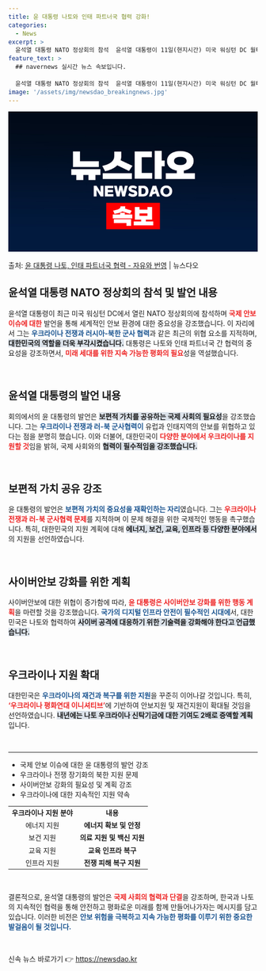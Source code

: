 ```yaml
---
title: 윤 대통령 나토와 인태 파트너국 협력 강화!
categories:
  - News
excerpt: >
  윤석열 대통령 NATO 정상회의 참석  윤석열 대통령이 11일(현지시간) 미국 워싱턴 DC 월터 E. 워싱턴…
feature_text: >
  ## navernews 실시간 뉴스 속보입니다.

  윤석열 대통령 NATO 정상회의 참석  윤석열 대통령이 11일(현지시간) 미국 워싱턴 DC 월터 E. 워싱턴…
image: '/assets/img/newsdao_breakingnews.jpg'
---
```


![뉴스다오 속보](/assets/img/newsdao_breakingnews.jpg)

<p>출처: <a href="https://newsdao.kr/4774" rel="dofollow">윤 대통령 나토, 인태 파트너국 협력 - 자유와 번영</a> | 뉴스다오</p>

<h2 data-ke-size="size26">윤석열 대통령 NATO 정상회의 참석 및 발언 내용</h2>

<p data-ke-size="size16">윤석열 대통령이 최근 미국 워싱턴 DC에서 열린 NATO 정상회의에 참석하며 <b><span style="color: #ee2323;">국제 안보 이슈에 대한</span></b> 발언을 통해 세계적인 안보 환경에 대한 중요성을 강조했습니다. 이 자리에서 그는 <b><span style="color: #1a5490;">우크라이나 전쟁과 러시아-북한 군사 협력</span></b>과 같은 최근의 위협 요소를 지적하며, <b><span style="background-color: #21538527;">대한민국의 역할을 더욱 부각시켰습니다.</span></b> 대통령은 나토와 인태 파트너국 간 협력의 중요성을 강조하면서, <b><span style="color: #ee2323;">미래 세대를 위한 지속 가능한 평화의 필요</span></b>성을 역설했습니다.</p>

<p data-ke-size="size16">&nbsp;</p>

<h2 data-ke-size="size26">윤석열 대통령의 발언 내용</h2>

<p data-ke-size="size16">회의에서의 윤 대통령의 발언은 <b><span style="background-color: #21538527;">보편적 가치를 공유하는 국제 사회의 필요성</span></b>을 강조했습니다. 그는 <b><span style="color: #1a5490;">우크라이나 전쟁과 러-북 군사협력이</span></b> 유럽과 인태지역의 안보를 위협하고 있다는 점을 분명히 했습니다. 이와 더불어, 대한민국이 <b><span style="color: #ee2323;">다양한 분야에서 우크라이나를 지원할 것</span></b>임을 밝혀, 국제 사회와의 <b><span style="background-color: #21538527;">협력이 필수적임을 강조했습니다.</span></b></p>

<p data-ke-size="size16">&nbsp;</p>

<h2 data-ke-size="size26">보편적 가치 공유 강조</h2>

<p data-ke-size="size16">윤 대통령의 발언은 <b><span style="color: #1a5490;">보편적 가치의 중요성을 재확인하는 자리</span></b>였습니다. 그는 <b><span style="color: #ee2323;">우크라이나 전쟁과 러-북 군사협력 문제</span></b>를 지적하며 이 문제 해결을 위한 국제적인 행동을 촉구했습니다. 특히, 대한민국의 지원 계획에 대해 <b><span style="background-color: #21538527;">에너지, 보건, 교육, 인프라 등 다양한 분야에서</span></b>의 지원을 선언하였습니다.</p>

<p data-ke-size="size16">&nbsp;</p>

<h2 data-ke-size="size26">사이버안보 강화를 위한 계획</h2>

<p data-ke-size="size16">사이버안보에 대한 위협이 증가함에 따라, <b><span style="color: #ee2323;">윤 대통령은 사이버안보 강화를 위한 행동 계획</span></b>을 마련할 것을 강조했습니다. <b><span style="color: #1a5490;">국가의 디지털 인프라 안전이 필수적인 시대에</span></b>서, 대한민국은 나토와 협력하여 <b><span style="background-color: #21538527;">사이버 공격에 대응하기 위한 기술력을 강화해야 한다고 언급했습니다.</span></b></p>

<p data-ke-size="size16">&nbsp;</p>

<h2 data-ke-size="size26">우크라이나 지원 확대</h2>

<p data-ke-size="size16">대한민국은 <b><span style="color: #1a5490;">우크라이나의 재건과 복구를 위한 지원</span></b>을 꾸준히 이어나갈 것입니다. 특히, <b><span style="color: #ee2323;">‘우크라이나 평화연대 이니셔티브’</span></b>에 기반하여 안보지원 및 재건지원이 확대될 것임을 선언하였습니다. <b><span style="background-color: #21538527;">내년에는 나토 우크라이나 신탁기금에 대한 기여도 2배로 증액할 계획</span></b>입니다.</p>

<p data-ke-size="size16">&nbsp;</p>

<hr>

<ul>
    <li>국제 안보 이슈에 대한 윤 대통령의 발언 강조</li>
    <li>우크라이나 전쟁 장기화의 북한 지원 문제</li>
    <li>사이버안보 강화의 필요성 및 계획 강조</li>
    <li>우크라이나에 대한 지속적인 지원 약속</li>
</ul>

<table style="width: 100%;">
    <tr>
        <td style="text-align: center; height: 17px;"><b>우크라이나 지원 분야</b></td>
        <td style="text-align: center; height: 17px;"><b>내용</b></td>
    </tr>
    <tr>
        <td style="text-align: center; height: 17px;">에너지 지원</td>
        <td style="text-align: center; height: 17px;"><b>에너지 확보 및 안정</b></td>
    </tr>
    <tr>
        <td style="text-align: center; height: 17px;">보건 지원</td>
        <td style="text-align: center; height: 17px;"><b>의료 지원 및 백신 지원</b></td>
    </tr>
    <tr>
        <td style="text-align: center; height: 17px;">교육 지원</td>
        <td style="text-align: center; height: 17px;"><b>교육 인프라 복구</b></td>
    </tr>
    <tr>
        <td style="text-align: center; height: 17px;">인프라 지원</td>
        <td style="text-align: center; height: 17px;"><b>전쟁 피해 복구 지원</b></td>
    </tr>
</table>

<p data-ke-size="size16">&nbsp;</p>

<p data-ke-size="size16">결론적으로, 윤석열 대통령의 발언은 <b><span style="color: #ee2323;">국제 사회의 협력과 단결</span></b>을 강조하며, 한국과 나토의 지속적인 협력을 통해 안전하고 평화로운 미래를 함께 만들어나가자는 메시지를 담고 있습니다. 이러한 비전은 <b><span style="color: #1a5490;">안보 위험을 극복하고 지속 가능한 평화를 이루기 위한 중요한 발걸음이 될 것입니다.</span></b></p>

<p data-ke-size="size16">&nbsp;</p> 

신속 뉴스 바로가기 👉 <a href="https://newsdao.kr" rel="dofollow">https://newsdao.kr</a>


